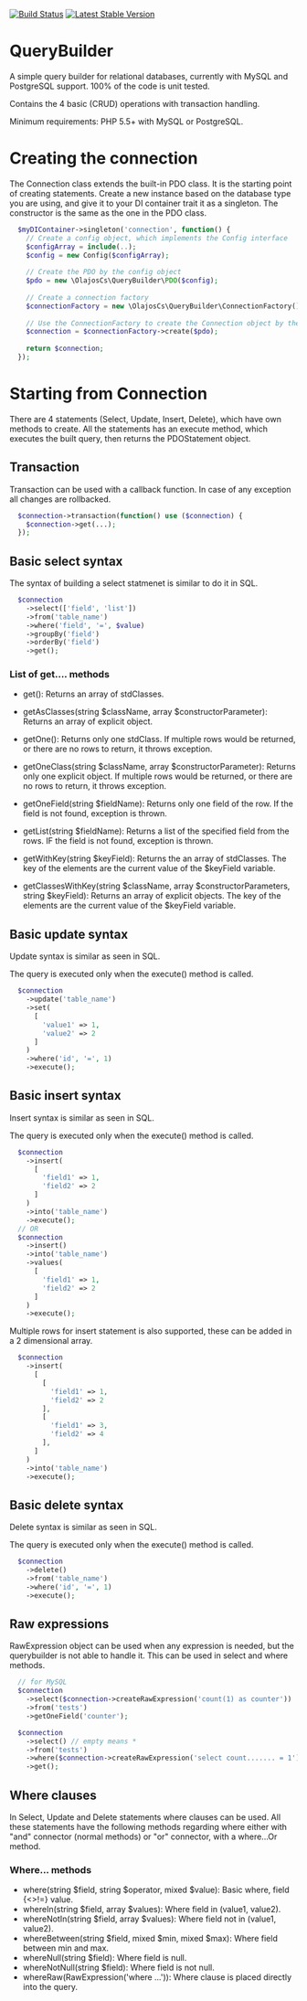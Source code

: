 [![Build Status](https://travis-ci.org/olajoscs/QueryBuilder.svg?branch=master)](https://travis-ci.org/olajoscs/QueryBuilder)
[![Latest Stable Version](https://poser.pugx.org/olajoscs/querybuilder/v/stable)](https://packagist.org/packages/olajoscs/querybuilder)
# QueryBuilder
A simple query builder for relational databases, currently with MySQL and PostgreSQL support. 100% of the code is unit tested.

Contains the 4 basic (CRUD) operations with transaction handling.

Minimum requirements: PHP 5.5+ with MySQL or PostgreSQL.

# Creating the connection
The Connection class extends the built-in PDO class. It is the starting point of creating statements.
Create a new instance based on the database type you are using, and give it to your DI container trait it as a singleton.
The constructor is the same as the one in the PDO class.

```php
  $myDIContainer->singleton('connection', function() {
    // Create a config object, which implements the Config interface
    $configArray = include(..);
    $config = new Config($configArray);
    
    // Create the PDO by the config object
    $pdo = new \OlajosCs\QueryBuilder\PDO($config);
    
    // Create a connection factory
    $connectionFactory = new \OlajosCs\QueryBuilder\ConnectionFactory();
    
    // Use the ConnectionFactory to create the Connection object by the PDO
    $connection = $connectionFactory->create($pdo);
    
    return $connection;
  });
```

# Starting from Connection
There are 4 statements (Select, Update, Insert, Delete), which have own methods to create.
All the statements has an execute method, which executes the built query, then returns the PDOStatement object.

## Transaction
Transaction can be used with a callback function. In case of any exception all changes are rollbacked.
```php
  $connection->transaction(function() use ($connection) {
    $connection->get(...);
  });
```

## Basic select syntax
The syntax of building a select statmenet is similar to do it in SQL.
```php
  $connection
    ->select(['field', 'list'])
    ->from('table_name')
    ->where('field', '=', $value)
    ->groupBy('field')
    ->orderBy('field')
    ->get();
```

### List of get.... methods
- get(): Returns an array of stdClasses.

- getAsClasses(string $className, array $constructorParameter): Returns an array of explicit object.

- getOne(): Returns only one stdClass. If multiple rows would be returned, or there are no rows to return, it throws exception.

- getOneClass(string $className, array $constructorParameter): Returns only one explicit object. If multiple rows would be returned, or there are no rows to return, it throws exception.

- getOneField(string $fieldName): Returns only one field of the row. If the field is not found, exception is thrown.

- getList(string $fieldName): Returns a list of the specified field from the rows. IF the field is not found, exception is thrown.

- getWithKey(string $keyField): Returns the an array of stdClasses. The key of the elements are the current value of the $keyField variable.

- getClassesWithKey(string $className, array $constructorParameters, string $keyField): Returns an array of explicit objects. The key of the elements are the current value of the $keyField variable.

## Basic update syntax
Update syntax is similar as seen in SQL.

The query is executed only when the execute() method is called.
```php
  $connection
    ->update('table_name')
    ->set(
      [
        'value1' => 1,
        'value2' => 2
      ]
    )
    ->where('id', '=', 1)
    ->execute();
```

## Basic insert syntax
Insert syntax is similar as seen in SQL.

The query is executed only when the execute() method is called.
```php
  $connection
    ->insert(
      [
        'field1' => 1,
        'field2' => 2
      ]
    )
    ->into('table_name')
    ->execute();  
  // OR
  $connection
    ->insert()  
    ->into('table_name')
    ->values(  
      [
        'field1' => 1,
        'field2' => 2
      ]
    )
    ->execute();  
```

Multiple rows for insert statement is also supported, these can be added in a 2 dimensional array.
```php
  $connection
    ->insert(
      [
        [
          'field1' => 1,
          'field2' => 2
        ],
        [
          'field1' => 3,
          'field2' => 4
        ],
      ] 
    )
    ->into('table_name')
    ->execute();
```

## Basic delete syntax
Delete syntax is similar as seen in SQL.

The query is executed only when the execute() method is called.
```php
  $connection
    ->delete()
    ->from('table_name')
    ->where('id', '=', 1)
    ->execute();
```

## Raw expressions
RawExpression object can be used when any expression is needed, but the querybuilder is not able to handle it.
This can be used in select and where methods.

```php
  // for MySQL
  $connection
    ->select($connection->createRawExpression('count(1) as counter'))
    ->from('tests')
    ->getOneField('counter');

  $connection
    ->select() // empty means *
    ->from('tests')
    ->where($connection->createRawExpression('select count....... = 1')
    ->get();
```

## Where clauses
In Select, Update and Delete statements where clauses can be used.
All these statements have the following methods regarding where either with "and" connector (normal methods) or "or" connector, with a where...Or method.

### Where... methods
- where(string $field, string $operator, mixed $value): Basic where, field {<>!=} value.
- whereIn(string $field, array $values): Where field in (value1, value2).
- whereNotIn(string $field, array $values): Where field not in (value1, value2).
- whereBetween(string $field, mixed $min, mixed $max): Where field between min and max.
- whereNull(string $field): Where field is null.
- whereNotNull(string $field): Where field is not null.
- whereRaw(RawExpression('where ...')): Where clause is placed directly into the query.
